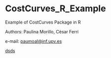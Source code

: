 # CostCurves_R_Example

Example of CostCurves Package in R

Authors: Paulina Morillo, Cèsar Ferri

e-mail: paumoal@inf.upv.es

[dsds](hola)

